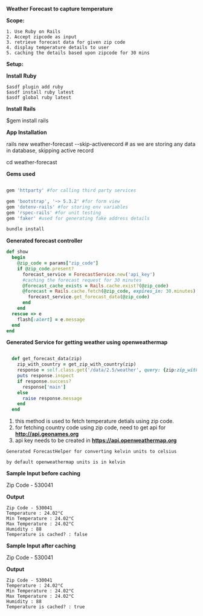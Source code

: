 **Weather Forecast to capture temperature**

**Scope:** 
```
1. Use Ruby on Rails
2. Accept zipcode as input
3. retrieve forecast data for given zip code
4. display temperature details to user
5. caching the details based upon zipcode for 30 mins
```
**Setup:**

**Install Ruby**
```
$asdf plugin add ruby
$asdf install ruby latest
$asdf global ruby latest
```
**Install Rails**

$gem install rails

**App Installation**

rails new weather-forecast --skip-activerecord # as we are storing any data in database, skipping active record

cd weather-forecast

**Gems used**
```ruby

gem 'httparty' #for calling third party services

gem 'bootstrap', '~> 5.3.2' #for form view
gem 'dotenv-rails' #for storing env variables
gem 'rspec-rails' #for unit testing
gem 'faker' #used for generating fake address details

bundle install
```

**Generated forecast controller**
```ruby
def show
  begin
    @zip_code = params["zip_code"]
    if @zip_code.present?
      forecast_service = ForecastService.new('api_key')
      #caching the forecast request for 30 minutes
      @forecast_cache_exists = Rails.cache.exist?(@zip_code) 
      @forecast = Rails.cache.fetch(@zip_code, expires_in: 30.minutes) do
        forecast_service.get_forecast_data(@zip_code)
      end
    end 
  rescue => e
    flash[:alert] = e.message
  end
end
```


**Generated Service for getting weather using openweathermap**

```ruby

  def get_forecast_data(zip)
    zip_with_country = get_zip_with_country(zip)
    response = self.class.get('/data/2.5/weather', query: {zip:zip_with_country, appid: @api_key })
    puts response.inspect
    if response.success?
      response['main']
    else
      raise response.message
    end
  end
```

1. this method is used to fetch temperature detials using zip code.
2. for fetching country code using zip code, need to get api for **http://api.geonames.org**
3. api key needs to be created in **https://api.openweathermap.org**

```
Generated ForecastHelper for converting kelvin units to celsius

by default openweathermap units is in kelvin
```


**Sample Input before caching** 

Zip Code - 530041

**Output**
```
Zip Code - 530041
Temperature : 24.02°C
Min Temperature : 24.02°C
Max Temperature : 24.02°C
Humidity : 88
Temperature is cached? : false
```
**Sample Input after caching** 

Zip Code - 530041

**Output**
```
Zip Code - 530041
Temperature : 24.02°C
Min Temperature : 24.02°C
Max Temperature : 24.02°C
Humidity : 88
Temperature is cached? : true
```
